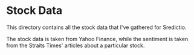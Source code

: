 # Stock Data
This directory contains all the stock data that I've gathered for Sredictio.

The stock data is taken from Yahoo Finance, while the sentiment is taken from the Straits Times' articles about a particular stock.
